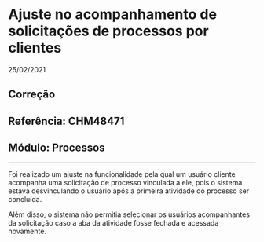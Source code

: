 # Ajuste no acompanhamento de solicitações de processos por clientes
25/02/2021
## Correção
## Referência: CHM48471
## Módulo: Processos
***

Foi realizado um ajuste na funcionalidade pela qual um usuário cliente acompanha uma solicitação de processo vinculada a ele, pois o sistema estava desvinculando o usuário após a primeira atividade do processo ser concluída.

Além disso, o sistema não permitia selecionar os usuários acompanhantes da solicitação caso a aba da atividade fosse fechada e acessada novamente.
